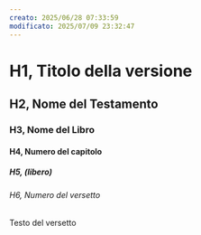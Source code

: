 ```yaml
---
creato: 2025/06/28 07:33:59
modificato: 2025/07/09 23:32:47
---
```


# H1, Titolo della versione
## H2, Nome del Testamento
### H3, Nome del Libro
#### H4, Numero del capitolo
##### H5, *(libero)*
###### H6, Numero del versetto
Testo del versetto
